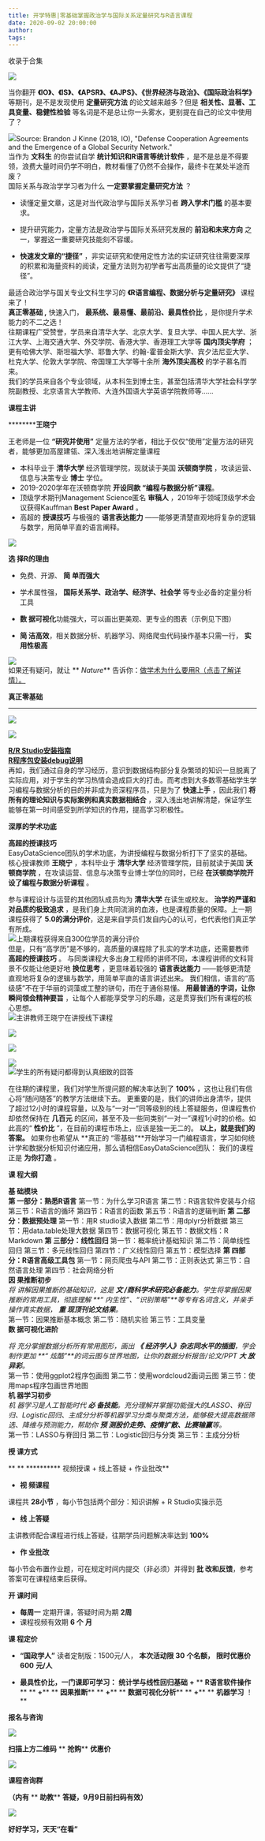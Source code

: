 ```yaml
---
title: 开学特惠|零基础掌握政治学与国际关系定量研究与R语言课程
date: 2020-09-02 20:00:00
author: 
tags: 
---
```



收录于合集

![](/images/1897/2.png)

  
当你翻开 **《IO》、《IS》、《APSR》、《AJPS》、《世界经济与政治》、《国际政治科学》** 等期刊，是不是发现使用 **定量研究方法**
的论文越来越多？但是 **相关性、显著、工具变量、稳健性检验** 等名词是不是总让你一头雾水，更别提在自己的论文中使用了？  
  
![](/images/1897/3.png)Source: Brandon J Kinne (2018, IO), "Defense
Cooperation Agreements and the Emergence of a Global Security Network."  
当作为 **文科生** 的你尝试自学 **统计知识和R语言等统计软件**
，是不是总是不得要领，浪费大量时间仍学不明白，教材看懂了仍然不会操作，最终卡在某处半途而废？  
国际关系与政治学学习者为什么 **一定要掌握定量研究方法** ？  

  * 读懂定量文章，这是对当代政治学与国际关系学习者 **跨入学术门槛** 的基本要求。

  * 提升研究能力，定量方法是政治学与国际关系研究发展的 **前沿和未来方向** 之一，掌握这一重要研究技能刻不容缓。

  *  **快速发文章的“捷径”** ，非实证研究和使用定性方法的实证研究往往需要深厚的积累和海量资料的阅读，定量方法则为初学者写出高质量的论文提供了“捷径”。

  
最适合政治学与国关专业文科生学习的 **《R语言编程、数据分析与定量研究》** 课程来了！  
 **真正零基础 ,** 快速入门， **最系统、最易懂、最前沿、最具性价比** ，是你提升学术能力的不二之选！  
往期课程广受赞誉，学员来自清华大学、北京大学、复旦大学、中国人民大学、浙江大学、上海交通大学、外交学院、香港大学、香港理工大学等 **国内顶尖学府**
；更有哈佛大学、斯坦福大学、耶鲁大学、约翰-霍普金斯大学、宾夕法尼亚大学、杜克大学、伦敦大学学院、帝国理工大学等十余所 **海外顶尖高校**
的学子慕名而来。  
我们的学员来自各个专业领域，从本科生到博士生，甚至包括清华大学社会科学学院副教授、北京语言大学教师、大连外国语大学英语学院教师等……  
  

 **课程主讲**

  
  
 **********王晓宁**  
  
王老师是一位 **“研究并使用”** 定量方法的学者，相比于仅仅“使用”定量方法的研究者，能够更加高屋建瓴、深入浅出地讲解定量课程  

  * 本科毕业于 **清华大学** 经济管理学院，现就读于美国 **沃顿商学院** ，攻读运营、信息与决策专业 **博士** 学位。
  * 2019-2020学年在沃顿商学院 **开设同款 “编程与数据分析”课程**。
  * 顶级学术期刊Management Science匿名 **审稿人** ，2019年于领域顶级学术会议获得Kauffman **Best Paper Award** 。
  * 高超的 **授课技巧** 与极强的 **语言表达能力** ——能够更清楚直观地将复杂的逻辑与数学，用简单平直的语言阐释。

  
![](/images/1897/4.jpeg)  
  

 **选 择R的理由**

  

  

  * 免费、开源、 **简 单而强大**

  * 学术属性强， **国际关系学、政治学、经济学、社会学** 等专业必备的定量分析工具

  *  **数 据可视化**功能强大，可以画出更美观、更专业的图表（示例见下图）

  *  **简 洁高效**，相关数据分析、机器学习、网络爬虫代码操作基本只需一行， **实 用性极高**

  

  

![](/images/1897/5.png)  
如果还有疑问，就让 ** _Nature_**
告诉你：[做学术为什么要用R（点击了解详情）。](http://mp.weixin.qq.com/s?__biz=MzU4NTM4OTgxMw==&mid=2247483962&idx=1&sn=bcc48fd09f481b4510c178d3cc0f3b2b&chksm=fd8a01a0cafd88b64d39d1d73f6bc7840d42d1f7eed9d99166a04549a23c04355867897c9a9a&scene=21#wechat_redirect)  
  
  

 **真正零基础**

  
 ** ** ****  

![](/images/1897/6.png)

  

![](/images/1897/7.png)

  
[**R/R
Studio安装指南**](http://mp.weixin.qq.com/s?__biz=MzU4NTM4OTgxMw==&mid=2247483888&idx=1&sn=e058fe8a5f38350541ba46108d8ff839&chksm=fd8a026acafd8b7c52792298e0c51c80dcb6cde33548b27b393268f34d9cc603f346ada49871&scene=21#wechat_redirect)  
[
**R程序包安装debug说明**](http://mp.weixin.qq.com/s?__biz=MzU4NTM4OTgxMw==&mid=2247483894&idx=1&sn=51aab0e1cda59dcc66f7851a0643ba09&chksm=fd8a026ccafd8b7a37defe357b2803d395d7a6422021842dc4ac89bdfef86d089ea09aafb5a9&scene=21#wechat_redirect)  
再如，我们通过自身的学习经历，意识到数据结构部分复杂繁琐的知识一旦脱离了实际应用，对于学生的学习热情会造成巨大的打击。而考虑到大多数零基础学生学习编程与数据分析的目的并非成为资深程序员，只是为了
**快速上手** ，因此我们 **将所有的理论知识与实际案例和真实数据相结合**
，深入浅出地讲解清楚，保证学生能够在第一时间感受到所学知识的作用，提高学习积极性。

  

  

 **深厚的学术功底**

 **高超的授课技巧**  
EasyDataScience团队的学术功底，为讲授编程与数据分析打下了坚实的基础。核心授课教师 **王晓宁** ，本科毕业于 **清华大学**
经济管理学院，目前就读于美国 **沃顿商学院** ，在攻读运营、信息与决策专业博士学位的同时，已经 **在沃顿商学院开设了编程与数据分析课程** 。  
  
参与课程设计与运营的其他团队成员均为 **清华大学** 在读生或校友。 **治学的严谨和对品质的极致追求**
，是我们身上共同流淌的血液，也是课程质量的保障。上一期课程获得了 **5.0的满分评价**，这是来自学员们发自内心的认可，也代表他们真正学有所成。  
![](/images/1897/8.jpeg)上期课程获得来自300位学员的满分评价  
但是，只有“高学历”是不够的，高质量的课程除了扎实的学术功底，还需要教师 **高超的授课技巧** 。
与同类课程大多出身工程师的讲师不同，本课程讲师的文科背景不仅能让他更好地 **换位思考** ，更意味着较强的 **语言表达能力**
——能够更清楚直观地将复杂的逻辑与数学，用简单平直的语言讲述出来。 我们相信，语言的“高级感”不在于华丽的词藻或工整的骈句，而在于通俗易懂。
**用最普通的字词，让你瞬间领会精神要旨** ，让每个人都能享受学习的乐趣，这是贯穿我们所有课程的核心思想。  
![](/images/1897/9.jpeg)主讲教师王晓宁在讲授线下课程  
  
  

![](/images/1897/10.png)

![](/images/1897/11.png)

![](/images/1897/12.jpeg)  
![](/images/1897/13.jpeg)学生的所有疑问都得到认真细致的回答  
  
在往期的课程里，我们对学生所提问题的解决率达到了 **100%** ，这也让我们有信心将“随问随答”的教学方法继续下去。
更重要的是，我们的讲师出身清华，提供了超过12小时的课程容量，以及与“一对一”同等级别的线上答疑服务，但课程售价却依然保持在 **几百元**
的区间，甚至不及一些同类别“一对一”课程1小时的价格。如此高的“ **性价比** ”，在目前的课程市场上，应该是独一无二的。 **以上，就是我们的答案。**
如果你也希望从 **真正的 “零基础”**开始学习一门编程语言，学习如何统计学和数据分析知识付诸应用，那么请相信EasyDataScience团队：
我们的课程正是 **为你打造** 。  
  

 **课 程大纲**

  
  
 **基 础模块**  
 **第 一部分：熟悉R语言** 第一节：为什么学习R语言 第二节：R语言软件安装与介绍 第三节：R语言的循环 第四节：R语言的函数
第五节：R语言的逻辑判断 **第 二部分：数据预处理** 第一节：用R studio读入数据 第二节：用dplyr分析数据
第三节：用data.table处理大数据 第四节：数据可视化 第五节：数据文档：R Markdown **第 三部分：线性回归** 第一节：概率统计基础知识
第二节：简单线性回归 第三节：多元线性回归 第四节：广义线性回归 第五节：模型选择 **第 四部分：R语言高级工具包** 第一节：网页爬虫与API
第二节：正则表达式 第三节：自然语言处理 第四节：社会网络分析  
 **因 果推断初步**  
 _将 讲解因果推断的基础知识，这是 **文 /商科学术研究必备能力**。学生将掌握因果推断的常用工具，彻底理解 **“
内生性”、“识别策略”**等专有名词含义，并亲手操作真实数据， **重 现顶刊论文结果**。_  
第一节：因果推断基本概念 第二节：随机实验 第三节：工具变量  
 **数 据可视化进阶**  
  
 _将 充分掌握数据分析所有常用图形，画出 **《 经济学人》杂志同水平的插图**，学会制作更加 **“
炫酷”**的词云图与世界地图，让你的数据分析报告/论文/PPT **大 放异彩**。_  
第一节：使用ggplot2程序包画图 第二节：使用wordcloud2画词云图 第三节：使用maps程序包画世界地图  
 **机 器学习初步**  
 _机 器学习是人工智能时代 **必
备技能**。充分理解并掌握功能强大的LASSO、脊回归、Logistic回归、主成分分析等机器学习分类与聚类方法，能够极大提高数据筛选、降维与预测能力，帮助你
**预 测股价走势、疫情扩散、比赛输赢**等。_  
第一节：LASSO与脊回归 第二节：Logistic回归与分类 第三节：主成分分析  
  

 **授 课方式**

  
 ** ** ********** 视频授课 + 线上答疑 + 作业批改**  

  * **视 频课程**

  
课程共 **28小节** ，每小节包括两个部分：知识讲解 + R Studio实操示范  

  *  **线 上答疑**

  
主讲教师配合课程进行线上答疑，往期学员问题解决率达到 **100%**  

  *  **作 业批改**

  
每小节会布置作业题，可在规定时间内提交（非必须）并得到 **批 改和反馈**，参考答案可在课程结束后获得。  
  

 **开 课时间**

  

  *  **每周一** 定期开课，答疑时间为期 **2周**
  * 课程视频有效期 **6 **个**** **月**

  
  

 **课 程定价**

  

  *  **“国政学人”** 读者定制版：1500元/人， **本次活动限** **30** **个名额，** **限时优惠价** **600** **元/人**

  *  **最具性价比，一门课即可学习：** **统计学与线性回归基础** **+** ** **R语言软件操作**** ** **+**** ** **因果推断**** ** **+**** ** **数据可视化分析**** ** **+**** ** **机器学习** ！**

  

  

  

  

  

 **报名与咨询**

  

  

![](/images/1897/14.jpeg)  

 **扫描上方二维码** ** **抢购**** **优惠价**

  

![](/images/1897/15.png)

 **课程咨询群**

 **（内有** ** **助教**** **答疑，9月9日前扫码有效）**  

  
![](/images/1897/16.png)

 **好好学习，天天“在看”**<img src='/images/1897/17.gif' width='17' height='17' />

